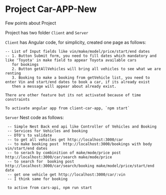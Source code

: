 # Project Car-APP-New

Few points about Project

Project has two folder `Client` and `Server`

`Client` has Angular code, for simplicity, created one page as follows:
    
    -- List of Input fields like vin/make/model/price/start/end dates
    -- 1. Button Submit form, you need to fill dates which mandatory and like 'Toyota' in make field to appear Toyota available cars
       for bookings 
       2. Button getAllVehicles will bring all vehicles to see what we are renting
       3. Booking to make a booking from getVehicle list, you need to enter Vin and start/end dates to book a car, if its already exist 
       then a message will appear about already exist.

    There are other feature but its not activated because of time constraints

    To activate angular app from client-car-app, `npm start` 

`Server` Nest code as follows:

     -- Simple Nest Back end api like Controller of Vehicles and Booking
     -- Services for Vehicles and booking
     -- DTO's to validate 
     -- to get all vehicles get http://localhost:3000/car
     -- to make booking post  http://localhost:3000/bookings with body vin/start/end dates 
     -- to serach by combinition of make/mode/price post http://localhost:3000/car/search make/mode/price
     -- to search for  booking post  http://localhost:3000/car/search/booking make/model/price/start/end date 
     -- get one vehicle get http://localhost:3000/car/:vin 
     -- I think same for booking 

     to active from cars-api, npm run start 

     


